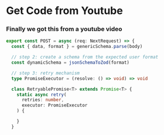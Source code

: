 # Get Code from Youtube

### Finally we got this from a youtube video

```typescript
export const POST = async (req: NextRequest) => {
  const { data, format } = genericSchema.parse(body)

  // step 2: create a schema from the expected user format
  const dynamicSchema = jsonSchemaToZod(format)

  // step 3: retry mechanism
  type PromiseExecutor = (resolve: () => void) => void

  class RetryablePromise<T> extends Promise<T> {
    static async retry(
      retries: number,
      executor: PromiseExecutor
    ) {

    }
  }
```
